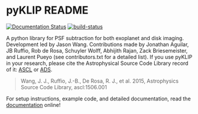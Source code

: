 # pyKLIP README #
[![Documentation Status](https://readthedocs.org/projects/pyklip/badge/?version=latest)](http://pyklip.readthedocs.io/en/latest/?badge=latest) [![build-status](https://pipelines-badges-service.useast.staging.atlassian.io/badge/pyKLIP/pyklip.svg)](https://bitbucket.org/pyKLIP/pyklip/addon/pipelines/home)
    
A python library for PSF subtraction for both exoplanet and disk imaging. Development led by Jason Wang. Contributions made by Jonathan Aguilar, JB Ruffio, Rob de Rosa, Schuyler Wolff, Abhijith Rajan, Zack Briesemeister, and Laurent Pueyo (see contributors.txt for a detailed list).
If you use pyKLIP in your research, please cite the Astrophysical Source Code Library record of it: [ASCL](http://ascl.net/1506.001) or [ADS](http://adsabs.harvard.edu/abs/2015ascl.soft06001W).

> Wang, J. J., Ruffio, J.-B., De Rosa, R. J., et al. 2015, Astrophysics Source Code Library, ascl:1506.001

For setup instructions, example code, and detailed documentation, read the 
[documentation](http://pyklip.readthedocs.io/en/latest/) online!
